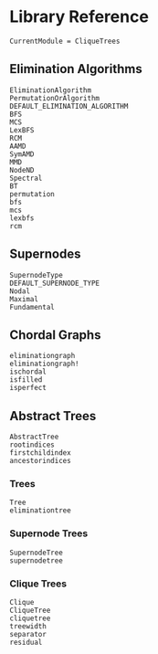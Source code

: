 # Library Reference

```@meta
CurrentModule = CliqueTrees
```

## Elimination Algorithms

```@docs
EliminationAlgorithm
PermutationOrAlgorithm
DEFAULT_ELIMINATION_ALGORITHM
BFS
MCS
LexBFS
RCM
AAMD
SymAMD
MMD
NodeND
Spectral
BT
permutation
bfs
mcs
lexbfs
rcm
```

## Supernodes

```@docs
SupernodeType
DEFAULT_SUPERNODE_TYPE
Nodal
Maximal
Fundamental
```

## Chordal Graphs

```@docs
eliminationgraph
eliminationgraph!
ischordal
isfilled
isperfect
```

## Abstract Trees

```@docs
AbstractTree
rootindices
firstchildindex
ancestorindices
```

### Trees

```@docs
Tree
eliminationtree
```

### Supernode Trees

```@docs
SupernodeTree
supernodetree
```

### Clique Trees

```@docs
Clique
CliqueTree
cliquetree
treewidth
separator
residual
```
